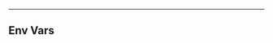 <!-- Space: AnsibleRoleCommon -->
<!-- Parent: Project -->
<!-- Title: Env Vars -->

<!-- Label: AnsibleRoleCommon -->
<!-- Label: Project -->
<!-- Label: Env Vars -->
<!-- Include: docs/disclaimer.md -->
<!-- Include: ac:toc -->

---

## Env Vars

